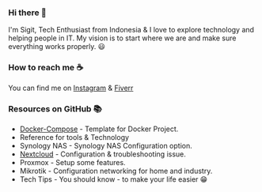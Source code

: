 ### Hi there 👋

I'm Sigit, Tech Enthusiast from Indonesia & I love to explore technology and helping people in IT. 
My vision is to start where we are and make sure everything works properly. 😃 

### How to reach me ☕
You can find me on [Instagram](https://www.instagram.com/geek.shift/) & [Fiverr](https://www.fiverr.com/sigitkusuma606)

### Resources on GitHub 📚
- [Docker-Compose](https://github.com/sigitkusuma/home-lab/tree/main/Docker-Compose) - Template for Docker Project.
- Reference for tools & Technology
- Synology NAS - Synology NAS Configuration option.
- [Nextcloud](https://github.com/sigitkusuma/nextcloud) - Configuration & troubleshooting issue.
- Proxmox - Setup some features.
- Mikrotik - Configuration networking for home and industry.
- Tech Tips - You should know - to make your life easier 😁

<!--
### Specialities
<details>
<summary>My top Expertice</summary>

| Rank | Tech |
|-----:|-----------|
|     1| Synology NAS|
|     2| Nextcloud|
|     3| Mikrotik|

</details>
**sigitkusuma/sigitkusuma** is a ✨ _special_ ✨ repository because its `README.md` (this file) appears on your GitHub profile.

Here are some ideas to get you started:

- 🔭 I’m currently working on ...
- 🌱 I’m currently learning ...
- 👯 I’m looking to collaborate on ...
- 🤔 I’m looking for help with ...
- 💬 Ask me about ...
- 📫 How to reach me: ...
- 😄 Pronouns: ...
- ⚡ Fun fact: ...
-->

